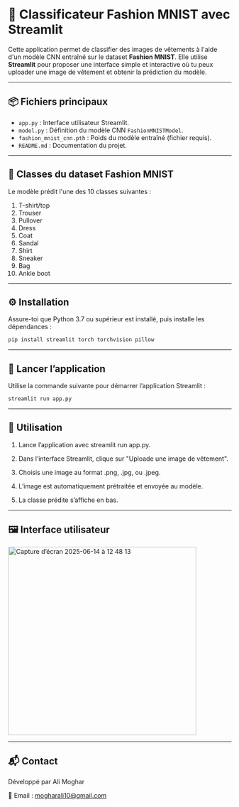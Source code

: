 # 👕 Classificateur Fashion MNIST avec Streamlit

Cette application permet de classifier des images de vêtements à l'aide d'un modèle CNN entraîné sur le dataset **Fashion MNIST**. Elle utilise **Streamlit** pour proposer une interface simple et interactive où tu peux uploader une image de vêtement et obtenir la prédiction du modèle.

---

## 📦 Fichiers principaux

- `app.py` : Interface utilisateur Streamlit.
- `model.py` : Définition du modèle CNN `FashionMNISTModel`.
- `fashion_mnist_cnn.pth` : Poids du modèle entraîné (fichier requis).
- `README.md` : Documentation du projet.

---

## 🧠 Classes du dataset Fashion MNIST

Le modèle prédit l'une des 10 classes suivantes :

1. T-shirt/top  
2. Trouser  
3. Pullover  
4. Dress  
5. Coat  
6. Sandal  
7. Shirt  
8. Sneaker  
9. Bag  
10. Ankle boot  

---

## ⚙️ Installation

Assure-toi que Python 3.7 ou supérieur est installé, puis installe les dépendances :

```bash
pip install streamlit torch torchvision pillow
```

---

## 🚀 Lancer l’application

Utilise la commande suivante pour démarrer l’application Streamlit :

```bash
streamlit run app.py
```

---

## 🧪 Utilisation

1. Lance l’application avec streamlit run app.py.

2. Dans l’interface Streamlit, clique sur "Uploade une image de vêtement".

3. Choisis une image au format .png, .jpg, ou .jpeg.

4. L’image est automatiquement prétraitée et envoyée au modèle.

5. La classe prédite s’affiche en bas.

---

## 🖼️ Interface utilisateur

<img width="424" alt="Capture d’écran 2025-06-14 à 12 48 13" src="https://github.com/user-attachments/assets/a9f3d7f2-8784-4ab4-82b7-3eefc29018b9" />

---

## 📬 Contact

Développé par Ali Moghar

📧 Email : mogharali10@gmail.com

